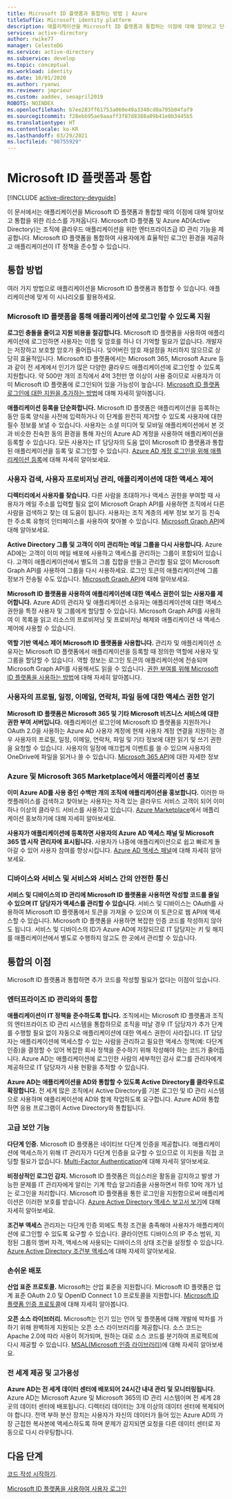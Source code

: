 ```yaml
---
title: Microsoft ID 플랫폼과 통합하는 방법 | Azure
titleSuffix: Microsoft identity platform
description: 애플리케이션을 Microsoft ID 플랫폼과 통합하는 이점에 대해 알아보고 단순화된 로그인, ID 관리, 다단계 인증 및 액세스 제어와 같은 기능에 대한 리소스를 가져옵니다.
services: active-directory
author: rwike77
manager: CelesteDG
ms.service: active-directory
ms.subservice: develop
ms.topic: conceptual
ms.workload: identity
ms.date: 10/01/2020
ms.author: ryanwi
ms.reviewer: jmprieur
ms.custom: aaddev, seoapril2019
ROBOTS: NOINDEX
ms.openlocfilehash: b7ee283ff61753a060e49a3340cd0a795b04faf9
ms.sourcegitcommit: f28ebb95ae9aaaff3f87d8388a09b41e0b3445b5
ms.translationtype: HT
ms.contentlocale: ko-KR
ms.lasthandoff: 03/29/2021
ms.locfileid: "98755929"
---
```

# <a name="integrating-with-the-microsoft-identity-platform"></a>Microsoft ID 플랫폼과 통합

[!INCLUDE [active-directory-devguide](../../../includes/active-directory-devguide.md)]

이 문서에서는 애플리케이션을 Microsoft ID 플랫폼과 통합할 때의 이점에 대해 알아보고 통합을 위한 리소스를 가져옵니다. Microsoft ID 플랫폼 및 Azure AD(Active Directory)는 조직에 클라우드 애플리케이션을 위한 엔터프라이즈급 ID 관리 기능을 제공합니다. Microsoft ID 플랫폼을 통합하여 사용자에게 효율적인 로그인 환경을 제공하고 애플리케이션이 IT 정책을 준수할 수 있습니다.

## <a name="how-to-integrate"></a>통합 방법

여러 가지 방법으로 애플리케이션을 Microsoft ID 플랫폼과 통합할 수 있습니다. 애플리케이션에 맞게 이 시나리오를 활용하세요.

### <a name="support-the-microsoft-identity-platform-as-a-way-to-sign-in-to-your-application"></a>Microsoft ID 플랫폼을 통해 애플리케이션에 로그인할 수 있도록 지원

**로그인 충돌을 줄이고 지원 비용을 절감합니다.** Microsoft ID 플랫폼을 사용하여 애플리케이션에 로그인하면 사용자는 이름 및 암호를 하나 더 기억할 필요가 없습니다. 개발자는 저장하고 보호할 암호가 줄어듭니다. 잊어버린 암호 재설정을 처리하지 않으므로 상당히 효율적입니다. Microsoft ID 플랫폼에서는 Microsoft 365, Microsoft Azure 등과 같이 전 세계에서 인기가 많은 다양한 클라우드 애플리케이션에 로그인할 수 있도록 지원합니다. 약 500만 개의 조직에서 4억 3천만 명 이상이 사용 중이므로 사용자가 이미 Microsoft ID 플랫폼에 로그인되어 있을 가능성이 높습니다. [Microsoft ID 플랫폼 로그인에 대한 지원을 추가하는 방법](./authentication-vs-authorization.md)에 대해 자세히 알아봅니다.

**애플리케이션 등록을 단순화합니다.**  Microsoft ID 플랫폼은 애플리케이션을 등록하는 동안 등록 양식을 사전에 입력하거나 이 단계를 완전히 제거할 수 있도록 사용자에 대한 필수 정보를 보낼 수 있습니다. 사용자는 소셜 미디어 및 모바일 애플리케이션에서 본 것과 비슷한 친숙한 동의 환경을 통해 자신의 Azure AD 계정을 사용하여 애플리케이션을 등록할 수 있습니다. 모든 사용자는 IT 담당자의 도움 없이 Microsoft ID 플랫폼과 통합된 애플리케이션을 등록 및 로그인할 수 있습니다. [Azure AD 계정 로그인을 위해 애플리케이션 등록](../../app-service/configure-authentication-provider-aad.md)에 대해 자세히 알아보세요.

### <a name="browse-for-users-manage-user-provisioning-and-control-access-to-your-application"></a>사용자 검색, 사용자 프로비저닝 관리, 애플리케이션에 대한 액세스 제어

**디렉터리에서 사용자를 찾습니다.**  다른 사람을 초대하거나 액세스 권한을 부여할 때 사용자가 메일 주소를 입력할 필요 없이 Microsoft Graph API를 사용하면 조직에서 다른 사람을 검색하고 찾는 데 도움이 됩니다. 사용자는 조직 계층의 세부 정보 보기 등 친숙한 주소록 유형의 인터페이스를 사용하여 찾아볼 수 있습니다. [Microsoft Graph API](/graph/overview)에 대해 알아보세요.

**Active Directory 그룹 및 고객이 이미 관리하는 메일 그룹을 다시 사용합니다.**   Azure AD에는 고객이 이미 메일 배포에 사용하고 액세스를 관리하는 그룹이 포함되어 있습니다. 고객이 애플리케이션에서 별도의 그룹 집합을 만들고 관리할 필요 없이 Microsoft Graph API를 사용하여 그룹을 다시 사용하세요. 로그인 토큰의 애플리케이션에 그룹 정보가 전송될 수도 있습니다. [Microsoft Graph API](/graph/overview)에 대해 알아보세요.

**Microsoft ID 플랫폼을 사용하여 애플리케이션에 대한 액세스 권한이 있는 사용자를 제어합니다.**  Azure AD의 관리자 및 애플리케이션 소유자는 애플리케이션에 대한 액세스 권한을 특정 사용자 및 그룹에게 할당할 수 있습니다. Microsoft Graph API를 사용하여 이 목록을 읽고 리소스의 프로비저닝 및 프로비저닝 해제와 애플리케이션 내 액세스 제어에 사용할 수 있습니다.

**역할 기반 액세스 제어 Microsoft ID 플랫폼을 사용합니다.**  관리자 및 애플리케이션 소유자는 Microsoft ID 플랫폼에서 애플리케이션을 등록할 때 정의한 역할에 사용자 및 그룹을 할당할 수 있습니다. 역할 정보는 로그인 토큰의 애플리케이션에 전송되며 Microsoft Graph API를 사용해서도 읽을 수 있습니다. [권한 부여를 위해 Microsoft ID 플랫폼을 사용하는 방법](https://cloudblogs.microsoft.com/enterprisemobility/2014/12/18/azure-active-directory-now-with-group-claims-and-application-roles/)에 대해 자세히 알아봅니다.

### <a name="get-access-to-users-profile-calendar-email-contacts-files-and-more"></a>사용자의 프로필, 일정, 이메일, 연락처, 파일 등에 대한 액세스 권한 얻기

**Microsoft ID 플랫폼은 Microsoft 365 및 기타 Microsoft 비즈니스 서비스에 대한 권한 부여 서버입니다.**  애플리케이션 로그인에 Microsoft ID 플랫폼을 지원하거나 OAuth 2.0을 사용하는 Azure AD 사용자 계정에 현재 사용자 계정 연결을 지원하는 경우 사용자의 프로필, 일정, 이메일, 연락처, 파일 및 기타 정보에 대한 읽기 및 쓰기 권한을 요청할 수 있습니다. 사용자의 일정에 매끄럽게 이벤트를 쓸 수 있으며 사용자의 OneDrive에 파일을 읽거나 쓸 수 있습니다. [Microsoft 365 API](/graph/overview)에 대한 자세한 정보

### <a name="promote-your-application-in-the-azure-and-microsoft-365-marketplaces"></a>Azure 및 Microsoft 365 Marketplace에서 애플리케이션 홍보

**이미 Azure AD를 사용 중인 수백만 개의 조직에 애플리케이션을 홍보합니다.**   이러한 마켓플레이스를 검색하고 찾아보는 사용자는 자격 있는 클라우드 서비스 고객이 되어 이미 하나 이상의 클라우드 서비스를 사용하고 있습니다. [Azure Marketplace](https://azure.microsoft.com/marketplace/partner-program/)에서 애플리케이션 홍보하기에 대해 자세히 알아보세요.

**사용자가 애플리케이션에 등록하면 사용자의 Azure AD 액세스 패널 및 Microsoft 365 앱 시작 관리자에 표시됩니다.**  사용자가 나중에 애플리케이션으로 쉽고 빠르게 돌아갈 수 있어 사용자 참여를 향상시킵니다. [Azure AD 액세스 패널](../user-help/my-apps-portal-end-user-access.md)에 대해 자세히 알아보세요.

### <a name="secure-device-to-service-and-service-to-service-communication"></a>디바이스와 서비스 및 서비스와 서비스 간의 안전한 통신

**서비스 및 디바이스의 ID 관리에 Microsoft ID 플랫폼을 사용하면 작성할 코드를 줄일 수 있으며 IT 담당자가 액세스를 관리할 수 있습니다.**  서비스 및 디바이스는 OAuth를 사용하여 Microsoft ID 플랫폼에서 토큰을 가져올 수 있으며 이 토큰으로 웹 API에 액세스할 수 있습니다. Microsoft ID 플랫폼을 사용하면 복잡한 인증 코드를 작성하지 않아도 됩니다. 서비스 및 디바이스의 ID가 Azure AD에 저장되므로 IT 담당자는 키 및 해지를 애플리케이션에서 별도로 수행하지 않고도 한 곳에서 관리할 수 있습니다.

## <a name="benefits-of-integration"></a>통합의 이점

Microsoft ID 플랫폼과 통합하면 추가 코드를 작성할 필요가 없다는 이점이 있습니다.

### <a name="integration-with-enterprise-identity-management"></a>엔터프라이즈 ID 관리와의 통합

**애플리케이션이 IT 정책을 준수하도록 합니다.**  조직에서는 Microsoft ID 플랫폼과 조직의 엔터프라이즈 ID 관리 시스템을 통합하므로 조직을 떠날 경우 IT 담당자가 추가 단계를 수행할 필요 없이 자동으로 애플리케이션에 대한 액세스 권한이 사라집니다. IT 담당자는 애플리케이션에 액세스할 수 있는 사람을 관리하고 필요한 액세스 정책(예: 다단계 인증)을 결정할 수 있어 복잡한 회사 정책을 준수하기 위해 작성해야 하는 코드가 줄어듭니다. Azure AD는 애플리케이션에 로그인한 사람의 세부적인 감사 로그를 관리자에게 제공하므로 IT 담당자가 사용 현황을 추적할 수 있습니다.

**Azure AD는 애플리케이션을 AD와 통합할 수 있도록 Active Directory를 클라우드로 확장합니다.**  전 세계 많은 조직에서 Active Directory를 기본 로그인 및 ID 관리 시스템으로 사용하며 애플리케이션에 AD와 함께 작업하도록 요구합니다. Azure AD와 통합하면 응용 프로그램이 Active Directory와 통합됩니다.

### <a name="advanced-security-features"></a>고급 보안 기능

**다단계 인증.**  Microsoft ID 플랫폼은 네이티브 다단계 인증을 제공합니다. 애플리케이션에 액세스하기 위해 IT 관리자가 다단계 인증을 요구할 수 있으므로 이 지원을 직접 코딩할 필요가 없습니다. [Multi-Factor Authentication](https://azure.microsoft.com/documentation/services/multi-factor-authentication/)에 대해 자세히 알아보세요.

**비정상적인 로그인 감지.**  Microsoft ID 플랫폼은 의심스러운 활동을 감지하고 발생 가능한 문제를 IT 관리자에게 알리는 기계 학습 알고리즘을 사용하면서 하루 10억 개가 넘는 로그인을 처리합니다. Microsoft ID 플랫폼을 통한 로그인을 지원함으로써 애플리케이션은 이러한 보호를 받습니다. [Azure Active Directory 액세스 보고서 보기](../reports-monitoring/overview-reports.md)에 대해 자세히 알아보세요.

**조건부 액세스**  관리자는 다단계 인증 외에도 특정 조건을 충족해야 사용자가 애플리케이션에 로그인할 수 있도록 요구할 수 있습니다. 클라이언트 디바이스의 IP 주소 범위, 지정된 그룹의 멤버 자격, 액세스에 사용되는 디바이스의 상태 조건을 설정할 수 있습니다. [Azure Active Directory 조건부 액세스](../conditional-access/overview.md)에 대해 자세히 알아보세요.

### <a name="easy-development"></a>손쉬운 배포

**산업 표준 프로토콜.**   Microsoft는 산업 표준을 지원합니다. Microsoft ID 플랫폼은 업계 표준 OAuth 2.0 및 OpenID Connect 1.0 프로토콜을 지원합니다. [Microsoft ID 플랫폼 인증 프로토콜](active-directory-v2-protocols.md)에 대해 자세히 알아봅니다.

**오픈 소스 라이브러리.**   Microsoft는 인기 있는 언어 및 플랫폼에 대해 개발에 박차를 가하기 위해 완벽하게 지원되는 오픈 소스 라이브러리를 제공합니다. 소스 코드는 Apache 2.0에 따라 사용이 허가되며, 원하는 대로 소스 코드를 분기하여 프로젝트에 다시 제공할 수 있습니다. [MSAL(Microsoft 인증 라이브러리)](reference-v2-libraries.md)에 대해 자세히 알아보세요.

### <a name="worldwide-presence-and-high-availability"></a>전 세계 제공 및 고가용성

**Azure AD는 전 세계 데이터 센터에 배포되어 24시간 내내 관리 및 모니터링됩니다.**  Azure AD는 Microsoft Azure 및 Microsoft 365의 ID 관리 시스템이며 전 세계 28곳의 데이터 센터에 배포됩니다. 디렉터리 데이터는 3개 이상의 데이터 센터에 복제되어야 합니다. 전역 부하 분산 장치는 사용자가 자신의 데이터가 들어 있는 Azure AD의 가장 근접한 복사본에 액세스하도록 하며 문제가 감지되면 요청을 다른 데이터 센터로 자동으로 다시 라우팅합니다.

## <a name="next-steps"></a>다음 단계

[코드 작성 시작하기](v2-overview.md#getting-started).

[Microsoft ID 플랫폼을 사용하여 사용자 로그인](./authentication-vs-authorization.md)